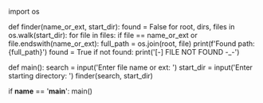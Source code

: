 import os 

def finder(name_or_ext, start_dir):
    found = False
    for root, dirs, files in os.walk(start_dir):
        for file in files:
            if file == name_or_ext or file.endswith(name_or_ext):
                full_path = os.join(root, file)
                print(f'Found path: {full_path}')
                found = True
    if not found:
        print('[-] FILE NOT FOUND -_-')



def main():
    search = input('Enter file name or ext: ')
    start_dir = input('Enter starting directory: ')
    finder(search, start_dir)


if __name__ == '__main__':
    main()
